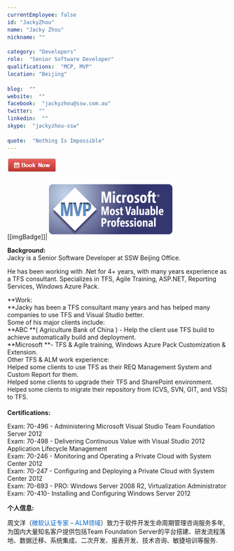 ```yaml
---
currentEmployee: false
id: "JackyZhou"
name: "Jacky Zhou"
nickname: ""

category: "Developers"
role:  "Senior Software Developer"
qualifications:  "MCP, MVP"
location: "Beijing"

blog:  ""
website:  ""
facebook:  "jackyzhou@ssw.com.au"
twitter:  ""
linkedin:  ""
skype:  "jackyzhou-ssw"

quote:  "Nothing Is Impossible"
---
```


[![BookNow.png](./Images/Bio/BookNow.png)](http://veethere.com/With/JackyZhou) 
  
[[imgBadge]]| ![Microsoft MVP](../badges/Certification-microsoft-mvp.png)

 **Background:**  
Jacky is a Senior Software Developer at SSW Beijing Office.

He has been working with .Net for 4+ years, with many years experience as a TFS consultant. Specializes in TFS, Agile Training, ASP.NET, Reporting Services, Windows Azure Pack.

 **Work:  
**Jacky has been a TFS consultant many years and has helped many companies to use TFS and Visual Studio better.   
Some of his major clients include:  
**ABC **( Agriculture Bank of China ) - Help the client use TFS build to achieve automatically build and deployment.  
**Microsoft **- TFS & Agile training, Windows Azure Pack Customization & Extension.  
Other TFS & ALM work experience:   
Helped some clients to use TFS as their REQ Management System and Custom Report for them.  
Helped some clients to upgrade their TFS and SharePoint environment.  
<font size="2">Helped some clients to migrate their </font>repository from (CVS, SVN, GIT, and VSS) to TFS.

#### 
   **Certifications:**

Exam: 70-496 - Administering Microsoft Visual Studio Team Foundation Server 2012  
Exam: 70-498 - Delivering Continuous Value with Visual Studio 2012 Application Lifecycle Management  
Exam: 70-246 - Monitoring and Operating a Private Cloud with System Center 2012  
Exam: 70-247 - Configuring and Deploying a Private Cloud with System Center 2012  
Exam: 70-693 - PRO: Windows Server 2008 R2, Virtualization Administrator  
Exam: 70-410- Installing and Configuring Windows Server 2012

 **个人信息:**

周文洋（<font color="#0066cc">微软认证专家 – ALM领域</font>）致力于软件开发生命周期管理咨询服务多年, 为国内大量知名客户提供包括Team Foundation Server的平台搭建、研发流程落地、数据迁移、系统集成、二次开发、报表开发、技术咨询、敏捷培训等服务.